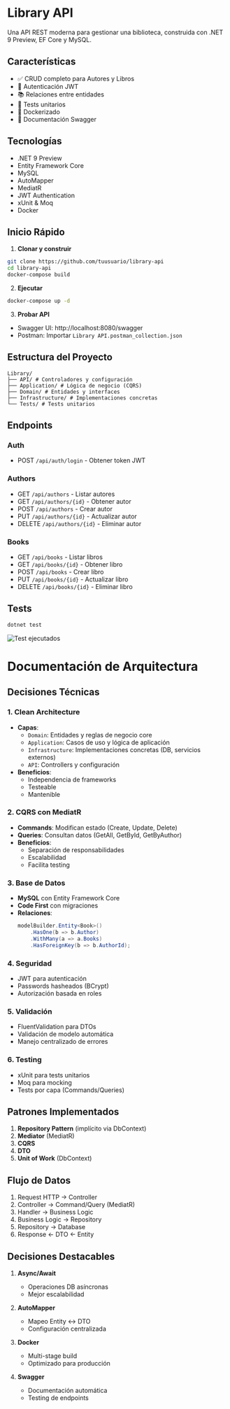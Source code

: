 # Library API

Una API REST moderna para gestionar una biblioteca, construida con .NET 9 Preview, EF Core y MySQL.

## Características

- ✅ CRUD completo para Autores y Libros
- 🔐 Autenticación JWT
- 📚 Relaciones entre entidades
- 🧪 Tests unitarios
- 🐳 Dockerizado
- 📝 Documentación Swagger

## Tecnologías

- .NET 9 Preview
- Entity Framework Core
- MySQL
- AutoMapper
- MediatR
- JWT Authentication
- xUnit & Moq
- Docker

## Inicio Rápido

1. **Clonar y construir**

```bash
git clone https://github.com/tuusuario/library-api
cd library-api
docker-compose build
```

2. **Ejecutar**

```bash
docker-compose up -d
```

3. **Probar API**

- Swagger UI: http://localhost:8080/swagger
- Postman: Importar `Library API.postman_collection.json`

## Estructura del Proyecto

```
Library/
├── API/ # Controladores y configuración
├── Application/ # Lógica de negocio (CQRS)
├── Domain/ # Entidades y interfaces
├── Infrastructure/ # Implementaciones concretas
└── Tests/ # Tests unitarios
```

## Endpoints

### Auth

- POST `/api/auth/login` - Obtener token JWT

### Authors

- GET `/api/authors` - Listar autores
- GET `/api/authors/{id}` - Obtener autor
- POST `/api/authors` - Crear autor
- PUT `/api/authors/{id}` - Actualizar autor
- DELETE `/api/authors/{id}` - Eliminar autor

### Books

- GET `/api/books` - Listar libros
- GET `/api/books/{id}` - Obtener libro
- POST `/api/books` - Crear libro
- PUT `/api/books/{id}` - Actualizar libro
- DELETE `/api/books/{id}` - Eliminar libro

## Tests

```bash
dotnet test
```

![Test ejecutados](https://i.imgur.com/QJdZQxg.png)

# Documentación de Arquitectura

## Decisiones Técnicas

### 1. Clean Architecture

- **Capas**:
  - `Domain`: Entidades y reglas de negocio core
  - `Application`: Casos de uso y lógica de aplicación
  - `Infrastructure`: Implementaciones concretas (DB, servicios externos)
  - `API`: Controllers y configuración
- **Beneficios**:
  - Independencia de frameworks
  - Testeable
  - Mantenible

### 2. CQRS con MediatR

- **Commands**: Modifican estado (Create, Update, Delete)
- **Queries**: Consultan datos (GetAll, GetById, GetByAuthor)
- **Beneficios**:
  - Separación de responsabilidades
  - Escalabilidad
  - Facilita testing

### 3. Base de Datos

- **MySQL** con Entity Framework Core
- **Code First** con migraciones
- **Relaciones**:
  ```csharp
  modelBuilder.Entity<Book>()
      .HasOne(b => b.Author)
      .WithMany(a => a.Books)
      .HasForeignKey(b => b.AuthorId);
  ```

### 4. Seguridad

- JWT para autenticación
- Passwords hasheados (BCrypt)
- Autorización basada en roles

### 5. Validación

- FluentValidation para DTOs
- Validación de modelo automática
- Manejo centralizado de errores

### 6. Testing

- xUnit para tests unitarios
- Moq para mocking
- Tests por capa (Commands/Queries)

## Patrones Implementados

1. **Repository Pattern** (implícito via DbContext)
2. **Mediator** (MediatR)
3. **CQRS**
4. **DTO**
5. **Unit of Work** (DbContext)

## Flujo de Datos

1. Request HTTP → Controller
2. Controller → Command/Query (MediatR)
3. Handler → Business Logic
4. Business Logic → Repository
5. Repository → Database
6. Response ← DTO ← Entity

## Decisiones Destacables

1. **Async/Await**

   - Operaciones DB asíncronas
   - Mejor escalabilidad

2. **AutoMapper**

   - Mapeo Entity ↔ DTO
   - Configuración centralizada

3. **Docker**

   - Multi-stage build
   - Optimizado para producción

4. **Swagger**
   - Documentación automática
   - Testing de endpoints
